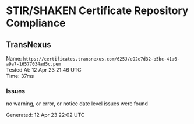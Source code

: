 # STIR/SHAKEN Certificate Repository Compliance

## TransNexus

Name: `https://certificates.transnexus.com/625J/e92e7d32-b5bc-41a6-a9a7-16577034ad5c.pem`\
Tested At: 12 Apr 23 21:46 UTC\
Time: 37ms

### Issues

no warning, or error, or notice date level issues were found

Generated: 12 Apr 23 22:02 UTC